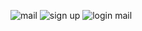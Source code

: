 ![mail](https://github.com/JeganPeriasamy/Emailverify-front/assets/166896131/77e0d397-7e02-4b40-9c03-794fc5f1f1b7)
![sign up](https://github.com/JeganPeriasamy/Emailverify-front/assets/166896131/86bd183a-0209-400c-b56f-23cbf07f61bc)
![login mail](https://github.com/JeganPeriasamy/Emailverify-front/assets/166896131/29f33653-8d36-4c77-89eb-47a732d6677b)
